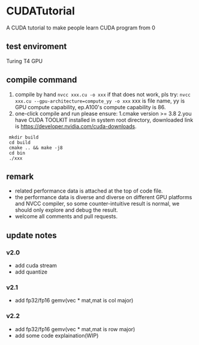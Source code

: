 # CUDATutorial
A CUDA tutorial to make people learn CUDA program from 0

## test enviroment
Turing T4 GPU
## compile command
1. compile by hand
`nvcc xxx.cu -o xxx`
if that does not work, pls try:
`nvcc xxx.cu --gpu-architecture=compute_yy -o xxx`
xxx is file name, yy is GPU compute capability, ep.A100's compute capability is 86.
2. one-click compile and run
please ensure:
1.cmake version >= 3.8
2.you have CUDA TOOLKIT installed in system root directory, downloaded link is https://developer.nvidia.com/cuda-downloads.
```
 mkdir build 
 cd build 
 cmake .. && make -j8 
 cd bin 
 ./xxx
```
## remark
* related performance data is attached at the top of code file.
* the performance data is diverse and diverse on different GPU platforms and NVCC compiler, so some counter-intuitive result is normal, we should only explore and debug the result.
* welcome all comments and pull requests.

## update notes
### v2.0
* add cuda stream
* add quantize
### v2.1
* add fp32/fp16 gemv(vec * mat,mat is col major)
### v2.2
* add fp32/fp16 gemv(vec * mat,mat is row major)
* add some code explaination(WIP)
